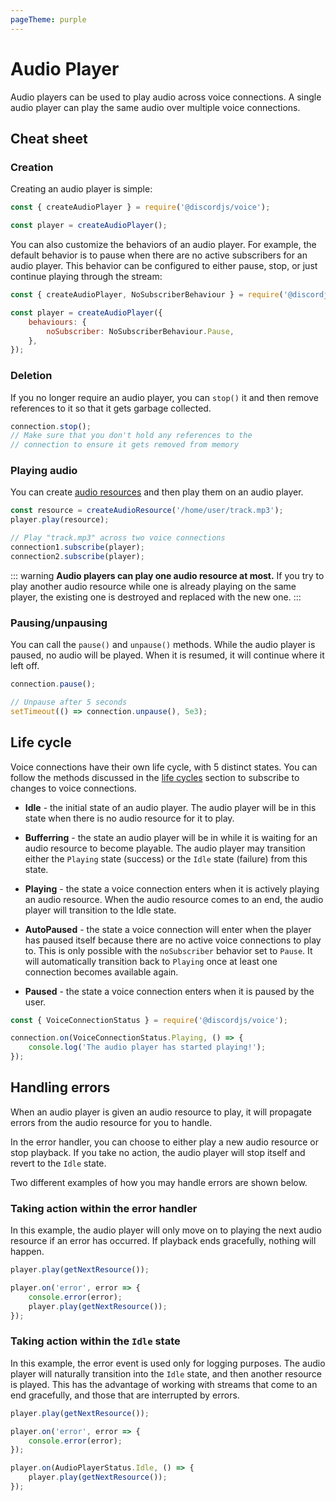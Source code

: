 ```yaml
---
pageTheme: purple
---
```


# Audio Player

Audio players can be used to play audio across voice connections. A single audio player can play the same audio over multiple voice connections.

## Cheat sheet

### Creation

Creating an audio player is simple:

```js
const { createAudioPlayer } = require('@discordjs/voice');

const player = createAudioPlayer();
```

You can also customize the behaviors of an audio player. For example, the default behavior is to pause when there are no active subscribers for an audio player. This behavior can be configured to either pause, stop, or just continue playing through the stream:

```js
const { createAudioPlayer, NoSubscriberBehaviour } = require('@discordjs/voice');

const player = createAudioPlayer({
	behaviours: {
		noSubscriber: NoSubscriberBehaviour.Pause,
	},
});
```

### Deletion

If you no longer require an audio player, you can `stop()` it and then remove references to it so that it gets garbage collected.

```js
connection.stop();
// Make sure that you don't hold any references to the
// connection to ensure it gets removed from memory
```

### Playing audio

You can create [audio resources](./audio-resources) and then play them on an audio player.

```js
const resource = createAudioResource('/home/user/track.mp3');
player.play(resource);

// Play "track.mp3" across two voice connections
connection1.subscribe(player);
connection2.subscribe(player);
```

::: warning
**Audio players can play one audio resource at most.** If you try to play another audio resource while one is already playing on the same player, the existing one is destroyed and replaced with the new one.
:::

### Pausing/unpausing

You can call the `pause()` and `unpause()` methods. While the audio player is paused, no audio will be played. When it is resumed, it will continue where it left off.

```js
connection.pause();

// Unpause after 5 seconds
setTimeout(() => connection.unpause(), 5e3);
```

## Life cycle

Voice connections have their own life cycle, with 5 distinct states. You can follow the methods discussed in the [life cycles](./life-cycles) section to subscribe to changes to voice connections.

- **Idle** - the initial state of an audio player. The audio player will be in this state when there is no audio resource for it to play.

- **Bufferring** - the state an audio player will be in while it is waiting for an audio resource to become playable. The audio player may transition either the `Playing` state (success) or the `Idle` state (failure) from this state.

- **Playing** - the state a voice connection enters when it is actively playing an audio resource. When the audio resource comes to an end, the audio player will transition to the Idle state.

- **AutoPaused** - the state a voice connection will enter when the player has paused itself because there are no active voice connections to play to. This is only possible with the `noSubscriber` behavior set to `Pause`. It will automatically transition back to `Playing` once at least one connection becomes available again.

- **Paused** - the state a voice connection enters when it is paused by the user.

```js
const { VoiceConnectionStatus } = require('@discordjs/voice');

connection.on(VoiceConnectionStatus.Playing, () => {
	console.log('The audio player has started playing!');
});
```

## Handling errors

When an audio player is given an audio resource to play, it will propagate errors from the audio resource for you to handle.

In the error handler, you can choose to either play a new audio resource or stop playback. If you take no action, the audio player will stop itself and revert to the `Idle` state.

Two different examples of how you may handle errors are shown below.

### Taking action within the error handler

In this example, the audio player will only move on to playing the next audio resource if an error has occurred. If playback ends gracefully, nothing will happen.

```js
player.play(getNextResource());

player.on('error', error => {
	console.error(error);
	player.play(getNextResource());
});
```

### Taking action within the `Idle` state

In this example, the error event is used only for logging purposes. The audio player will naturally transition into the `Idle` state, and then another resource is played. This has the advantage of working with streams that come to an end gracefully, and those that are interrupted by errors.

```js
player.play(getNextResource());

player.on('error', error => {
	console.error(error);
});

player.on(AudioPlayerStatus.Idle, () => {
	player.play(getNextResource());
});
```
